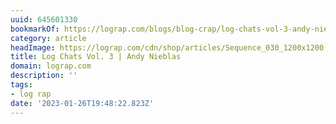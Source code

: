 ```yaml
---
uuid: 645601330
bookmarkOf: https://lograp.com/blogs/blog-crap/log-chats-vol-3-andy-nieblas
category: article
headImage: https://lograp.com/cdn/shop/articles/Sequence_030_1200x1200.jpg?v=1650299490
title: Log Chats Vol. 3 | Andy Nieblas
domain: lograp.com
description: ''
tags:
- log rap
date: '2023-01-26T19:48:22.823Z'
---
```



